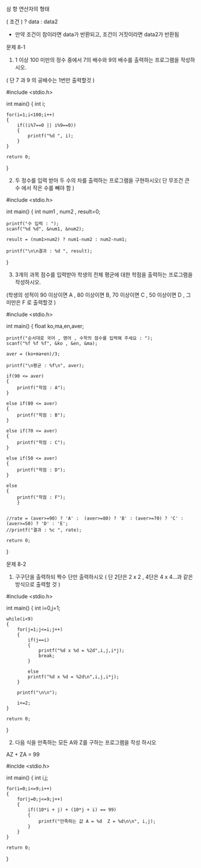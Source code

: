  

삼 항 연산자의 형태

 

( 조건 ) ? data : data2

 

- 만약 조건이 참이라면 data가 반환되고, 조건이 거짓이라면 data2가 반환됨 

 

 

 

문제 8-1
 

1. 1 이상 100 미만의 정수 중에서 7의 배수와 9의 배수를 출력하는 프로그램을 작성하시오.

( 단 7 과 9 의 공배수는 1번만 출력할것 )

 

#include <stdio.h>

int main()
{
	int i;
	
	for(i=1;i<100;i++)
	{
		if((i%7==0 || i%9==0))
		{
			printf("%d ", i);
		}
	}
	
	return 0;
}
 

 

2.  두 정수를 입력 받아 두 수의 차를 출력하는 프로그램을 구현하시오( 단 무조건 큰 수 에서 작은 수를 빼야 함 )

 

#include <stdio.h>

int main()
{
	int num1 , num2 , result=0;
	
	printf("수 입력 : ");
	scanf("%d %d", &num1, &num2);
	 
	result = (num1>num2) ? num1-num2 : num2-num1;
	
	printf("\n\n결과 : %d ", result);	
} 
 

 

3. 3개의 과목 점수를 입력받아 학생의 전체 평균에 대한 학점을 출력하는 프로그램을 작성하시오.

(학생의 성적이 90 이상이면 A , 80 이상이면 B, 70 이상이면 C , 50 이상이면 D , 그 미만은 F 로 출력할것 )

 

#include <stdio.h>

int main()
{
	float ko,ma,en,aver;
	
	printf("순서대로 국어 , 영어 , 수학의 점수를 입력해 주세요 : ");
	scanf("%f %f %f", &ko , &en, &ma);
	
	aver = (ko+ma+en)/3;
	
	printf("\n평균 : %f\n", aver);
	
	if(90 <= aver)
	{
		printf("학점 : A");
	}
	
	else if(80 <= aver)
	{
		printf("학점 : B");
	}
	
	else if(70 <= aver)
	{
		printf("학점 : C");
	}
	
	else if(50 <= aver)
	{
		printf("학점 : D");
	}
	
	else
	{
		printf("학점 : F");
        }
     
	
   	//rate = (aver>=90) ? 'A' :  (aver>=80) ? 'B' : (aver>=70) ? 'C' : (aver>=50) ? 'D' : 'E';
	//printf("결과 : %c ", rate);
	
    return 0;
} 
 

 

 

문제 8-2
 

 

1. 구구단을 출력하되 짝수 단만 출력하시오 ( 단 2단은 2 x 2 , 4단은 4 x 4...과 같은 방식으로 출력할 것 )

 

#include <stdio.h>

int main()
{
	int i=0,j=1;
	
	while(i<9)
	{
		for(j=1;j<=i;j++)
		{
			if(j==i)
			{
				printf("%d x %d = %2d",i,j,i*j);
				break;
			}
			
			else
			printf("%d x %d = %2d\n",i,j,i*j);
		}
		
		printf("\n\n");
		
		i+=2;
	}
	
	return 0;
}
 

 

2. 다음 식을 만족하는 모든 A와 Z를 구하는 프로그램을 작성 하시오

 

AZ + ZA = 99

 

#inclde <stdio.h>

int main()
{
	int i,j;
	
	for(i=0;i<=9;i++)
	{
		for(j=0;j<=9;j++)
		{
			if((10*i + j) + (10*j + i) == 99)
			{
				printf("만족하는 값 A = %d  Z = %d\n\n", i,j);
			}
		}
	}
		
	return 0;
}
